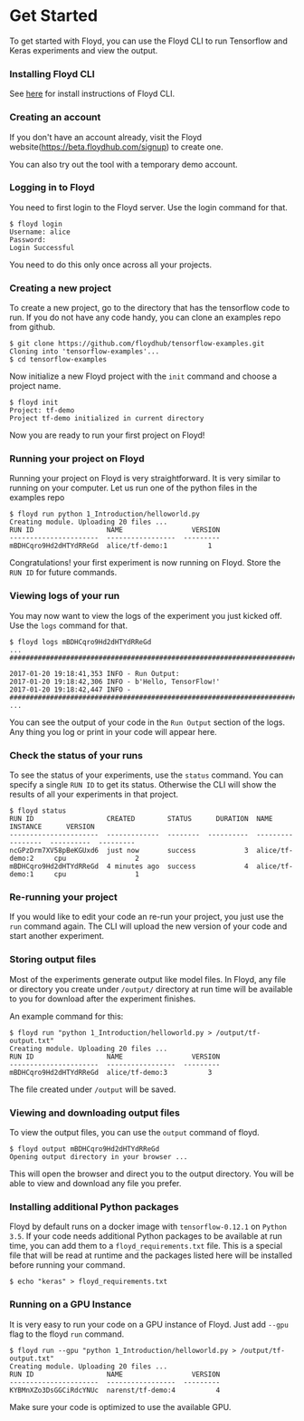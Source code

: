 # Get Started

To get started with Floyd, you can use the Floyd CLI to 
run Tensorflow and Keras experiments and view the output.

### Installing Floyd CLI

See [here](docs/installation) for install instructions of 
Floyd CLI.

### Creating an account

If you don't have an account already, visit the Floyd 
website(https://beta.floydhub.com/signup) to create one.

You can also try out the tool with a temporary demo account.

### Logging in to Floyd

You need to first login to the Floyd server. Use the login 
command for that.

    $ floyd login
    Username: alice
    Password:
    Login Successful

You need to do this only once across all your projects.

### Creating a new project

To create a new project, go to the directory that has the 
tensorflow code to run. If you do not have any code handy, you 
can clone an examples repo from github.

    $ git clone https://github.com/floydhub/tensorflow-examples.git
    Cloning into 'tensorflow-examples'...
    $ cd tensorflow-examples

Now initialize a new Floyd project with the `init` command and 
choose a project name.

    $ floyd init
    Project: tf-demo
    Project tf-demo initialized in current directory

Now you are ready to run your first project on Floyd!

### Running your project on Floyd

Running your project on Floyd is very straightforward. It is very similar 
to running on your computer. Let us run one of the python files in 
the examples repo

    $ floyd run python 1_Introduction/helloworld.py
    Creating module. Uploading 20 files ...
    RUN ID                  NAME                 VERSION
    ----------------------  -----------------  ---------
    mBDHCqro9Hd2dHTYdRReGd  alice/tf-demo:1          1

Congratulations! your first experiment is now running on Floyd. 
Store the `RUN ID` for future commands.

### Viewing logs of your run

You may now want to view the logs of the experiment you just kicked off. 
Use the `logs` command for that.

    $ floyd logs mBDHCqro9Hd2dHTYdRReGd
    ...
    ################################################################################

    2017-01-20 19:18:41,353 INFO - Run Output:
    2017-01-20 19:18:42,306 INFO - b'Hello, TensorFlow!'
    2017-01-20 19:18:42,447 INFO -
    ################################################################################
    ...

You can see the output of your code in the `Run Output` section of the logs.
Any thing you log or print in your code will appear here.

### Check the status of your runs

To see the status of your experiments, use the `status` command. You can specify 
a single `RUN ID` to get its status. Otherwise the CLI will show the results of 
all your experiments in that project.

    $ floyd status
    RUN ID                  CREATED        STATUS      DURATION  NAME               INSTANCE      VERSION
    ----------------------  -------------  --------  ----------  -----------------  ----------  ---------
    ncGPzDrm7XV58pBeKGUxd6  just now       success            3  alice/tf-demo:2     cpu                 2
    mBDHCqro9Hd2dHTYdRReGd  4 minutes ago  success            4  alice/tf-demo:1     cpu                 1

### Re-running your project

If you would like to edit your code an re-run your project, you just use the `run`
command again. The CLI will upload the new version of your code and start another 
experiment.

### Storing output files

Most of the experiments generate output like model files. In Floyd, any file 
or directory you create under `/output/` directory at run time will be available 
to you for download after the experiment finishes.

An example command for this:

    $ floyd run "python 1_Introduction/helloworld.py > /output/tf-output.txt"
    Creating module. Uploading 20 files ...
    RUN ID                  NAME                 VERSION
    ----------------------  -----------------  ---------
    mBDHCqro9Hd2dHTYdRReGd  alice/tf-demo:3          3

The file created under `/output` will be saved.

### Viewing and downloading output files

To view the output files, you can use the `output` command of floyd.

    $ floyd output mBDHCqro9Hd2dHTYdRReGd
    Opening output directory in your browser ...

This will open the browser and direct you to the output directory. You will be able to view 
and download any file you prefer.

### Installing additional Python packages

Floyd by default runs on a docker image with `tensorflow-0.12.1` on `Python 3.5`.
If your code needs additional Python packages to be available at run time, you 
can add them to a `floyd_requirements.txt` file. This is a special file that 
will be read at runtime and the packages listed here will be installed before 
running your command.

    $ echo "keras" > floyd_requirements.txt

### Running on a GPU Instance

It is very easy to run your code on a GPU instance of Floyd. Just add `--gpu` flag 
to the floyd `run` command.

    $ floyd run --gpu "python 1_Introduction/helloworld.py > /output/tf-output.txt"
    Creating module. Uploading 20 files ...
    RUN ID                  NAME                 VERSION
    ----------------------  -----------------  ---------
    KYBMnXZo3DsGGCiRdcYNUc  narenst/tf-demo:4          4

Make sure your code is optimized to use the available GPU.
